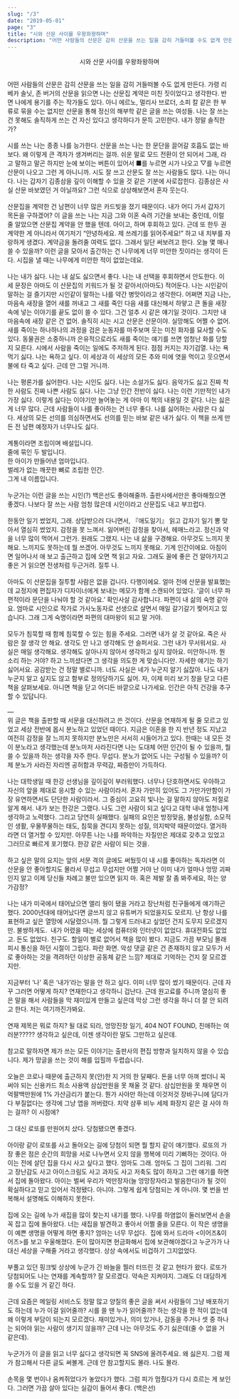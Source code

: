 ```yaml
---
slug: "/3"
date: "2019-05-01"
page: "3"
title: "시와 산문 사이를 우왕좌왕하며"
description: "어떤 사람들의 산문은 감히 산문을 쓰는 일을 감히 거들떠볼 수도 없게 만든다."
---
```


<div style="text-align: center">
  <span class="post-line">
    시와 산문 사이를 우왕좌왕하며
  </span>
</div>

<br>

어떤 사람들의 산문은 감히 산문을 쓰는 일을 감히 거들떠볼 수도 없게 만든다. 가령 리베카 솔닛, 존 버거의 산문을 읽으면 나는 산문집 계약은 미친 짓이었다고 생각한다. 반면 나에게 용기를 주는 작가들도 있다. 아니 에르노, 멀리사 브로더, 소피 칼 같은 한 부류로 묶을 수는 없지만 산문을 통해 정신의 해부학 같은 글을 쓰는 여성들. 나는 잘 쓰는 건 못해도 솔직하게 쓰는 건 자신 있다고 생각하다가 문득 고민한다. 내가 정말 솔직한가?
<br><br>
시를 쓰는 나는 종종 나를 능가한다. 산문을 쓰는 나는 한 문단을 끌어갈 호흡도 없는 바보다. 왜 이렇게 큰 격차가 생겨버리는 걸까. 쉬운 말로 모드 전환이 안 되어서 그래, 라고 말하고 말곤 하지만 눈에 보이는 버튼이 있어서 ■를 누르면 시가 나오고 ▽를 누르면 산문이 나오고 그런 게 아니니까. 시도 잘 쓰고 산문도 잘 쓰는 사람들도 많다. 나는 아니다. 나는 갑자기 김종삼을 깊이 이해할 수 있을 것 같은 기분에 사로잡힌다. 김종삼은 사실 산문 바보였던 거 아닐까요? 그런 식으로 상상해보면서 혼자 웃는다.
<br><br>
산문집을 계약한 건 남편이 너무 많은 카드빚을 졌기 때문이다. 내가 어디 가서 갑자기 목돈을 구하겠어? 이 글을 쓰는 나는 지금 그와 이혼 숙려 기간을 보내는 중인데, 이럴 줄 알았으면 산문집 계약을 안 했을 텐데. 아이고, 하며 후회하고 있다. 근데 또 한두 권 계약한 게 아니라서 여기저기 “안녕하세요. 제 쓰레기를 읽어주세요!” 하고 내 치부를 자랑하게 생겼다. 계약금을 돌려줄 여력도 없다. 그래서 일단 써보려고 한다. 오늘 몇 매나 쓸 수 있을까? 이런 글을 모아서 출간하는 건 나무에게 너무 미안한 짓이라는 생각이 든다. 시집을 낼 때는 나무에게 미안한 적이 없었는데요.
<br><br>
나는 내가 싫다. 나는 내 삶도 싫으면서 좋다. 나는 내 선택을 후회하면서 안도한다. 이 세 문장은 아마도 이 산문집의 키워드가 될 것 같아서(아마도) 적어둔다. 나는 시인같이 말하는 걸 즐기지만 시인같이 말하는 나를 약간 병맛이라고 생각한다. 어쩌면 지금 나는, 마음속 새장을 열어 새를 꺼내고 그 새를 죽인 다음 새를 대신해서 하얗고 큰 돌을 새장 속에 넣는 이야기를 끝도 없이 쓸 수 있다. 그건 얼추 시 같은 얘기일 것이다. 그치만 내 마음속에 새장 같은 건 없어. 솔직히 시는 시고 산문은 산문이야. 실망해도 어쩔 수 없어. 새를 죽이는 하나하나의 과정을 검은 눈동자를 마주보며 웃는 미친 화자를 묘사할 수도 있다. 동물권은 소중하니까 은유적으로라도 새를 죽이는 얘기를 쓰면 엄청난 화를 당할지 모른다. 시에서 사람을 죽이는 일에도 주저하게 된다. 점점 커지는 자기검열. 나는 욕먹기 싫다. 나는 욕하고 싶다. 이 세상과 이 세상의 모든 추와 미에 엿을 먹이고 웃으면서 불에 타 죽고 싶다. 근데 안 그럴 거니까.
<br><br>
나는 평론가를 싫어한다. 나는 시인도 싫다. 나는 소설가도 싫다. 음악가도 싫고 진짜 착한 사람도 진짜 나쁜 사람도 싫다. 나는 그냥 인간 전반이 싫다. 나는 이런 기만적인 내가 가장 싫다. 이렇게 싫다는 이야기만 늘어놓는 게 아마 이 책의 내용일 것 같다. 나는 싫은 게 너무 많다. 근데 사람들이 나를 좋아하는 건 너무 좋다. 나를 싫어하는 사람은 다 싫다. 세상의 모든 선의를 의심하면서도 선의를 믿는 바보 같은 내가 싫다. 이 책을 쓰게 만든 전 남편 예정자가 너무나도 싫다.
<br><br>
계통이라면 조립이며 배설입니다.
<br>
줄에 묶인 두 발입니다.
<br>
한 아이가 만들어낸 엄마입니다.
<br>
벌레가 없는 깨끗한 뼈로 조립한 인간.
<br>
그게 내 이름입니다.
<br><br>
누군가는 이런 글을 쓰는 시인(?) 백은선도 좋아해줄까. 출판사에서만은 좋아해줬으면 좋겠다. 나보다 잘 쓰는 사람 엄청 많은데 시인이라고 산문집도 내고 부끄럽다.
<br><br>
한동안 일기 썼었지, 그래. 상담받으러 다니면서, 『애도일기』 읽고 갑자기 일기 뽕 맞아서 열심히 썼었지. 감정을 못 느껴서. 잃어버린 감정을 찾아서, 헤매느라고. 정신과 약을 너무 많이 먹어서 그런가. 원래도 그랬지. 나는 내 삶을 구경해요. 아무것도 느끼지 못해요. 느끼지도 못하는데 뭘 쓰겠어. 아무것도 느끼지 못해요. 기계 인간이에요. 아침이면 일어나서 애 보고 출근하고 집에 오면 책 읽고 자요. 그래도 꼴에 좋은 건 알아가지고 좋은 거 읽으면 전생처럼 두근거려. 질투 나.
<br><br>
아마도 이 산문집을 질투할 사람은 없을 겁니다. 다행이에요. 얼마 전에 산문을 발표했는데 교정지에 편집자가 디자이너에게 보내는 메모가 함께 스캔되어 있었다. ‘글이 너무 파편적이라 문단을 나눠야 할 것 같아요.’ 확인사살 감사합니다. 파편이 내 삶의 숙명 같아요. 엄마로 시인으로 작가로 가사노동자로 선생으로 살면서 매일 갈기갈기 찢어지고 있습니다. 그래 그게 숙명이라면 파편의 대마왕이 되고 말 거야.
<br><br>
모두가 침묵할 때 함께 침묵할 수 있는 힘을 주세요. 그러면 내가 살 것 같아요.
죽은 사람은 잘 생각 안 해요. 생각도 안 나고 생각해도 안 슬퍼서요. 그런 내가 무서워서요.
사실은 매일 생각해요. 생각해도 살아나지 않아서 생각하고 싶지 않아요. 미안하니까.
뭔 소리 하는 거야? 하고 느끼셨다면 그 생각을 의도한 게 맞습니다만. 자세한 얘기는 하기 싫어서요. 공감받는 건 정말 별로니까.
너도 사실은 네가 누군지 알기 싫잖아. 나도 내가 누군지 알고 싶지도 않고 함부로 정의당하기도 싫어.
자, 이제 미리 보기 창을 닫고 다른 책을 살펴보세요. 아니면 책을 닫고 어디든 바깥으로 나가세요. 인간은 아직 건강을 추구할 수 있답니다.
<br><br>
―<br>
위 글은 책을 출판할 때 서문을 대신하려고 쓴 것이다. 산문을 연재하게 될 줄 모르고 있었고 세상 전반에 몹시 분노하고 있었던 때이다. 지금은 이혼을 한 지 반년 정도 지났고 여전히 감정을 잘 느끼지 못하지만 분노만은 서서히 시들어가고 있다. 한때는 내 모든 것이 분노라고 생각했는데 분노마저 사라진다면 나는 도대체 어떤 인간이 될 수 있을까, 뭘 쓸 수 있을까 하는 생각을 자주 한다. 무섭다. 분노가 없어도 나는 구성될 수 있을까? 이제 분노가 사라진 자리엔 공허함과 무력감, 짜증만이 가득하다.
<br><br>
나는 대학생일 때 한강 선생님을 깊이깊이 부러워했다. 너무나 단호하면서도 우아하고 자신의 앞을 제대로 응시할 수 있는 사람이라서. 혼자 가만히 있어도 그 가만가만함이 가장 유연하면서도 단단한 사람이라서. 그 중심이 고요히 빛나는 걸 말하지 않아도 저절로 알게 해서. 내가 보는 한강은 그랬다. 나도 그런 사람이 되고 싶다고 대학 내내 엄청나게 생각하고 노력했다. 그리고 당연히 실패했다.
실패의 요인은 방정맞음, 불성실함, 소모적인 생활, 우물쭈물하는 태도, 침묵을 견디지 못하는 성질, 의지박약 때문이었다. 열거하라면 더 열거할 수 있지만. 아무튼 나는 나를 파악하는 자질만은 제대로 갖추고 있었고 그러므로 빠르게 포기했다. 한강 같은 사람이 되는 것을.
<br><br>
하고 싶은 말의 요지는 앞의 서문 격의 글에도 써뒀듯이 내 시를 좋아하는 독자라면 이 산문을 안 좋아할지도 몰라서 무섭고 무섭지만 어쩔 거야 난 이미 내가 얼마나 엉망 괴짜인지 알고 이제 당신들 차례고 불만 있으면 읽지 마. 혹은 제발 잘 좀 봐주세요, 하는 양가감정?
<br><br>
나는 내가 미국에서 태어났으면 앨리 웡이 됐을 거라고 장난처럼 친구들에게 얘기하곤 했다. 2000년대에 태어났다면 글쓰지 않고 유튜버가 되었을지도 모르지. 난 항상 나를 표현하고 싶은 열망에 시달렸으니까. 뭘 그렇게 드러내고 싶었던 건지 도무지 모르겠지만. 불쌍하게도. 
내가 어렸을 때는 세상에 컴퓨터와 인터넷이 없었다. 휴대전화도 없었고. 돈도 없었다. 친구도. 할일이 별로 없어서 책을 많이 봤다. 지금도 가끔 부모님 몰래 피시 통신을 하던 시절이 그립다. 파란 화면. 악성 댓글 같은 건 존재하지 않고 모두가 서로 좋아하는 것을 격려하던 이상한 공동체 같은 느낌? 제대로 기억하는 건지 잘 모르겠지만.
<br><br>
지금부터 ‘나’ 혹은 ‘내가’라는 말을 안 하고 싶다. 이미 너무 많이 썼기 때문이다. 근데 자꾸 그러면 어떻게 하지? 연재한다고 생각하니 겁난다. 근데 원고료를 주니까 열심히 좋은 말을 해서 사람들을 막 재미있게 만들고 싶은데 막상 그런 생각을 하니 더 잘 안 되려고 한다. 저는 여기까진가봐요.
<br><br>
연재 제목은 뭐로 하지? 될 대로 되라, 엉망진창 일기, 404 NOT FOUND, 친애하는 여러분????? 생각하고 싶은데, 이젠 생각이란 말도 그만하고 싶은데.
<br><br>
참고로 말하자면 제가 쓰는 모든 이야기는 출판사의 편집 방향과 일치하지 않을 수 있습니다. 제가 망글을 쓰는 것이 해를 입힐까 두렵습니다.
<br><br>
오늘은 코로나 때문에 출근하지 못(안)한 지 거의 한 달째다. 돈을 너무 아껴 썼더니 꼭 써야 되는 신용카드 최소 사용액 삼십만원을 못 채울 것 같다. 삼십만원을 못 채우면 이억팔백만원에 1% 가산금리가 붙는다. 뭔가 사야만 하는데 이것저것 장바구니에 담다가 다 부질없다는 생각에 그냥 앱을 꺼버렸다. 치약 샴푸 비누 세제 화장지 같은 걸 사야 하는 걸까? 이 시점에?
<br><br>
그 대신 로또를 만원어치 샀다. 당첨됐으면 좋겠다.
<br><br>
아이랑 같이 로또를 사고 돌아오는 길에 당첨이 되면 뭘 할지 같이 얘기했다. 로또의 가장 좋은 점은 순간의 희망을 서로 나누면서 오지 않을 행복에 미리 기뻐하는 것이다. 아이는 전에 살던 집을 다시 사고 싶다고 했다. 엄마도 그래. 엄마도 그 집이 그리워. 그리고 장난감도 사고 아이스크림도 사고 과자도 사고 저축도 많이 하자고 그런 얘기를 하면서 집에 돌아왔다. 아이는 벌써 우리가 억만장자(늘 엉망장자라고 발음한다)가 될 것이 확실하다고 믿고 있어서 걱정됐다. 아니야. 그렇게 쉽게 당첨되는 게 아니야. 몇 번을 반복해서 설명해도 이해하지 못한다.
<br><br>
집에 오는 길에 누가 새집을 많이 찾는지 내기를 했다. 나무를 하염없이 둘러보면서 손을 꼭 잡고 집에 돌아왔다. 너는 새집을 발견하고 좋아서 어쩔 줄을 모른다. 이 작은 생명을 이 예쁜 생명을 어떻게 하면 좋지? 엄마는 너무 무섭다. 
집에 와서 드라마 <이어즈&이어즈>를 보고 우울해졌다. 돈이 많아지면 현금화해서 집에 보관해야겠다고 누군가가 나 대신 세상을 구해줄 거라고 생각했다. 상상 속에서도 비겁하기 그지없었다.
<br><br>
부풀고 있던 핑크빛 상상에 누군가 긴 바늘을 찔러 터뜨린 것 같고 현타가 왔다. 로또가 당첨되어도 나는 연재를 계속할까? 잘 모르겠다. 약속은 지켜야지. 그래도 더 대담하게 쓸 수도 있을 거 같긴 하다.
<br><br>
근데 요즘은 메일링 서비스도 정말 많고 양질의 좋은 글을 써서 사람들이 그냥 배포하기도 하는데 누가 이걸 읽어줄까? 시를 쓸 땐 누가 읽어줄까? 하는 생각을 한 적이 없는데 왜 이렇게 부담이 되는지 모르겠다. 재미있거나, 의미 있거나, 감동을 주거나 셋 중 하나는 되어야 읽는 사람이 생기지 않을까? 근데 나는 아무것도 주기 싫은데(줄 수 없을 거 같은데).
<br><br>
누군가가 이 글을 읽고 너무 싫다고 생각되면 꼭 SNS에 올려주세요. 왜 싫은지. 그럼 제가 참고해서 다른 글도 써볼게. 근데 안 참고할지도 몰라. 나도 몰라.
<br><br>
손목을 몇 번이나 움켜쥐었다가 놓았다가 했다. 그럼 피가 멈췄다가 다시 흐르는 게 보인다. 그러면 가끔 살아 있다는 실감이 들어서 좋다. (백은선)
